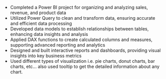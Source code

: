 * Completed a Power BI project for organizing and analyzing sales, revenue, and product data
* Utilized Power Query to clean and transform data, ensuring accurate and efficient data processing
* Developed data models to establish relationships between tables, enhancing data insights and analysis
* Applied DAX functions to create calculated columns and measures, supporting advanced reporting and analytics
* Designed and built interactive reports and dashboards, providing visual insights into key business metrics
* Used different types of visualization i.e. pie charts, donut charts, bar charts, etc... also used tooltip to get the detailed information about any chart.
